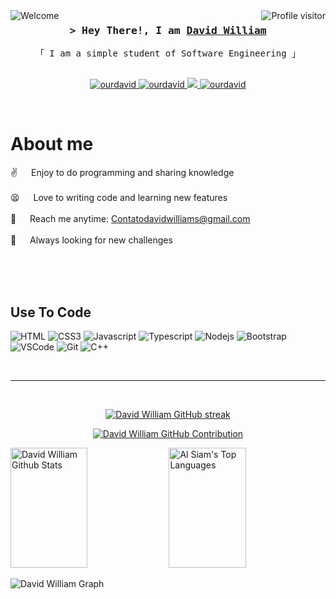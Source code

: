 <a href="https://komarev.com/ghpvc/?username=ourdavid">
  <img align="right" src="https://komarev.com/ghpvc/?username=ourdavid&label=Visitors&color=8A2BE2&style=flat" alt="Profile visitor" />
</a>
<a href="https://komarev.com/ghpvc/?username=ourdavid">
  <img align="left" src="https://img.shields.io/badge/Welcome-8A2BE2" alt="Welcome" />
</a>

<!-- Intro  -->
<h3 align="center">
        <samp>&gt; Hey There!, I am
                <b ><a target="_blank" href="http://devdavid.com.br/">David William</a></b>
        </samp>
</h3>


<p align="center"> 
  <samp>
    「 I am a simple student of Software Engineering 」
    <br>
    <br>
  </samp>
</p>

<p align="center">
 <a href="http://devdavid.com.br/" target="blank">
  <img src="https://img.shields.io/badge/Website-DC143C?style=for-the-badge&logo=medium&logoColor=white" alt="ourdavid" />
 </a>
 <a href="https://linkedin.com/in/ourdavid" target="_blank">
  <img src="https://img.shields.io/badge/LinkedIn-0077B5?style=for-the-badge&logo=linkedin&logoColor=white" alt="ourdavid"/>
 </a>
 <a href="https://twitter.com/4giota" target="_blank">
  <img src="https://img.shields.io/badge/Twitter-1DA1F2?style=for-the-badge&logo=twitter&logoColor=white" />
 </a>
 <a href="https://instagram.com/ourdavid" target="_blank">
  <img src="https://img.shields.io/badge/Instagram-fe4164?style=for-the-badge&logo=instagram&logoColor=white" alt="ourdavid" />
 </a> 
  </a> 
</p>
<br />

<!-- About Section -->
 # About me
 
<p>

 ✌️ &emsp; Enjoy to do programming and sharing knowledge <br/><br/>
 😫 &emsp; Love to writing code and learning new features<br/><br/>
 📧 &emsp; Reach me anytime: Contatodavidwilliams@gmail.com<br/><br/>
 🤯 &emsp; Always looking for new challenges

</p>

<br/>
<br/>
<br/>

## Use To Code
![HTML](https://img.shields.io/badge/HTML5-E34F26?style=for-the-badge&logo=html5&logoColor=white)
![CSS3](https://img.shields.io/badge/CSS3-1572B6?style=for-the-badge&logo=css3&logoColor=white)
![Javascript](https://img.shields.io/badge/Javascript-F0DB4F?style=for-the-badge&labelColor=black&logo=javascript&logoColor=F0DB4F)
![Typescript](https://img.shields.io/badge/Typescript-007acc?style=for-the-badge&labelColor=black&logo=typescript&logoColor=007acc)
![Nodejs](https://img.shields.io/badge/Nodejs-3C873A?style=for-the-badge&labelColor=black&logo=node.js&logoColor=3C873A)
![Bootstrap](https://img.shields.io/badge/Bootstrap-563D7C?style=for-the-badge&logo=bootstrap&logoColor=white)
![VSCode](https://img.shields.io/badge/Visual_Studio-0078d7?style=for-the-badge&logo=visual%20studio&logoColor=white)
![Git](https://img.shields.io/badge/Git-F05032?style=for-the-badge&logo=git&logoColor=white)
![C++](https://img.shields.io/badge/C++-00599C?style=for-the-badge&logo=git&logoColor=white)
<!-- ![Redux](https://img.shields.io/badge/Redux-593D88?style=for-the-badge&logo=redux&logoColor=white) -->
<!-- ![React Query](https://img.shields.io/badge/-React_Query-FF4154?style=for-the-badge&logo=react%20query&logoColor=white) -->


<br/>
<hr/>
<br/>

<p align="center">
  <a href="https://github.com/ourdavid">
    <img src="https://github-readme-streak-stats.herokuapp.com/?user=ourdavid&theme=radical&border=7F3FBF&background=0D1117" alt="David William GitHub streak"/>
  </a>
</p>

<p align="center">
  <a href="https://github.com/ourdavid">
    <img src="https://github-profile-summary-cards.vercel.app/api/cards/profile-details?username=Ourdavid&theme=radical" alt="David William GitHub Contribution"/>
  </a>
</p>

<a> 
    <a href="https://github.com/ourdavid"><img alt="David William Github Stats" src="https://denvercoder1-github-readme-stats.vercel.app/api?username=ourdavid&show_icons=true&count_private=true&theme=react&border_color=7F3FBF&bg_color=0D1117&title_color=F85D7F&icon_color=F8D866" height="192px" width="49.5%"/></a>
  <a href="https://github.com/ourdavid"><img alt="Al Siam's Top Languages" src="https://denvercoder1-github-readme-stats.vercel.app/api/top-langs/?username=ourdavid&langs_count=8&layout=compact&theme=react&border_color=7F3FBF&bg_color=0D1117&title_color=F85D7F&icon_color=F8D866" height="192px" width="49.5%"/></a>
  <br/>
</a>


![David William Graph](https://github-readme-activity-graph.vercel.app/graph?username=ourdavid&custom_title=%20David%20William%20GitHub%20Activity%20Graph&bg_color=0D1117&color=7F3FBF&line=7F3FBF&point=7F3FBF&area_color=FFFFFF&title_color=FFFFFF&area=true)
